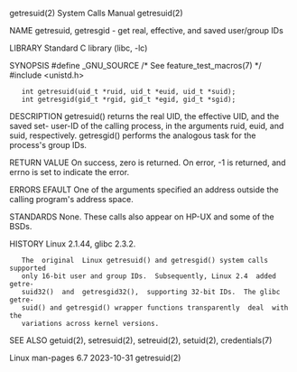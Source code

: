 getresuid(2)                  System Calls Manual                 getresuid(2)

NAME
       getresuid, getresgid - get real, effective, and saved user/group IDs

LIBRARY
       Standard C library (libc, -lc)

SYNOPSIS
       #define _GNU_SOURCE         /* See feature_test_macros(7) */
       #include <unistd.h>

       int getresuid(uid_t *ruid, uid_t *euid, uid_t *suid);
       int getresgid(gid_t *rgid, gid_t *egid, gid_t *sgid);

DESCRIPTION
       getresuid() returns the real UID, the effective UID, and the saved set-
       user-ID  of the calling process, in the arguments ruid, euid, and suid,
       respectively.   getresgid()  performs  the  analogous  task   for   the
       process's group IDs.

RETURN VALUE
       On  success,  zero is returned.  On error, -1 is returned, and errno is
       set to indicate the error.

ERRORS
       EFAULT One of the arguments specified an address  outside  the  calling
              program's address space.

STANDARDS
       None.  These calls also appear on HP-UX and some of the BSDs.

HISTORY
       Linux 2.1.44, glibc 2.3.2.

       The  original  Linux getresuid() and getresgid() system calls supported
       only 16-bit user and group IDs.  Subsequently, Linux 2.4  added  getre‐
       suid32()  and  getresgid32(),  supporting 32-bit IDs.  The glibc getre‐
       suid() and getresgid() wrapper functions transparently  deal  with  the
       variations across kernel versions.

SEE ALSO
       getuid(2), setresuid(2), setreuid(2), setuid(2), credentials(7)

Linux man-pages 6.7               2023-10-31                      getresuid(2)
